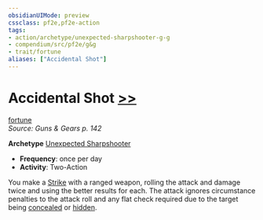 ```yaml
---
obsidianUIMode: preview
cssclass: pf2e,pf2e-action
tags:
- action/archetype/unexpected-sharpshooter-g-g
- compendium/src/pf2e/g&g
- trait/fortune
aliases: ["Accidental Shot"]
---
```

# Accidental Shot [>>](chapter-9-playing-the-game.md#Actions "Two-Action")
[fortune](fortune.md "Fortune Effect Trait")  
*Source: Guns & Gears p. 142*  

**Archetype** [Unexpected Sharpshooter](unexpected-sharpshooter-g-g.md)
- **Frequency**: once per day
- **Activity**: Two-Action

You make a [Strike](strike.md) with a ranged weapon, rolling the attack and damage twice and using the better results for each. The attack ignores circumstance penalties to the attack roll and any flat check required due to the target being [concealed](conditions.md#Concealed) or [hidden](conditions.md#Hidden).